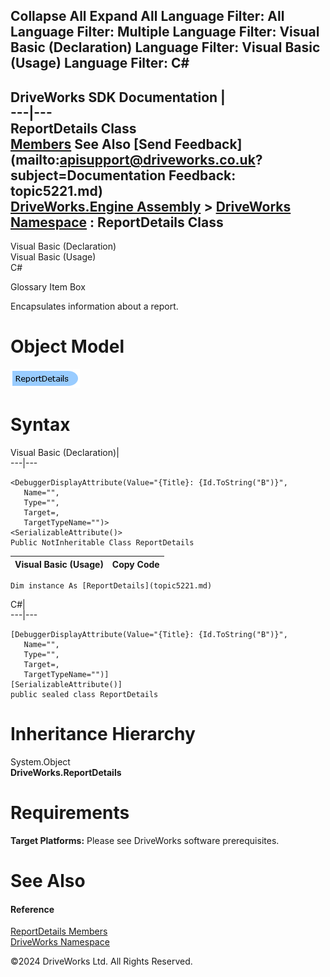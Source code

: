        

 Collapse All Expand All  Language Filter: All  Language Filter: Multiple  Language Filter: Visual Basic (Declaration) Language Filter: Visual Basic (Usage) Language Filter: C#  
---  
DriveWorks SDK Documentation  |   
---|---  
ReportDetails Class   
[Members](topic5222.md) See Also [Send Feedback](mailto:apisupport@driveworks.co.uk?subject=Documentation Feedback: topic5221.md)  
[DriveWorks.Engine Assembly](topic2156.md) > [DriveWorks Namespace](topic2159.md) : ReportDetails Class  
---  
  
Visual Basic (Declaration)    
Visual Basic (Usage)    
C# 

Glossary Item Box

Encapsulates information about a report. 

# Object Model

![](dotnetdiagramimages/image259.png)

# Syntax

Visual Basic (Declaration)|   
---|---  
      
    
    <DebuggerDisplayAttribute(Value="{Title}: {Id.ToString("B")}", 
       Name="", 
       Type="", 
       Target=, 
       TargetTypeName="")>
    <SerializableAttribute()>
    Public NotInheritable Class ReportDetails   
  
Visual Basic (Usage)| Copy Code  
---|---  
      
    
    Dim instance As [ReportDetails](topic5221.md)  
  
C#|   
---|---  
      
    
    [DebuggerDisplayAttribute(Value="{Title}: {Id.ToString("B")}", 
       Name="", 
       Type="", 
       Target=, 
       TargetTypeName="")]
    [SerializableAttribute()]
    public sealed class ReportDetails   
  
# Inheritance Hierarchy

System.Object  
**DriveWorks.ReportDetails**  


# Requirements

**Target Platforms:** Please see DriveWorks software prerequisites.

# See Also

#### Reference

[ReportDetails Members](topic5222.md)   
[DriveWorks Namespace](topic2159.md)

©2024 DriveWorks Ltd. All Rights Reserved.
